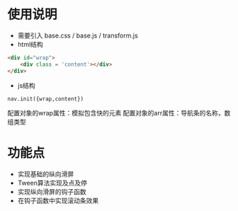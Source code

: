 # 使用说明
- 需要引入 base.css / base.js / transform.js
- html结构
```html
<div id="wrap">
    <div class = 'content'></div>
</div>
```
- js结构

`nav.init({wrap,content})`

配置对象的wrap属性：模拟包含快的元素
配置对象的arr属性：导航条的名称，数组类型

# 功能点

- 实现基础的纵向滑屏
- Tween算法实现及点及停
- 实现纵向滑屏的钩子函数
- 在钩子函数中实现滚动条效果
















